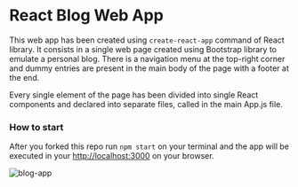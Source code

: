 # React Blog Web App

This web app has been created using `create-react-app` command of React library. It consists in a single web page created using Bootstrap library to emulate a personal blog. There is a navigation menu at the top-right corner and dummy entries are present in the main body of the page with a footer at the end.

Every single element of the page has been divided into single React components and declared into separate files, called in the main App.js file. 

### How to start

After you forked this repo run `npm start` on your terminal and the app will be executed in your [http://localhost:3000](http://localhost:3000) on your browser.

![blog-app](https://user-images.githubusercontent.com/29622552/32405820-66d79388-c164-11e7-8e34-783db8b4205e.jpg)